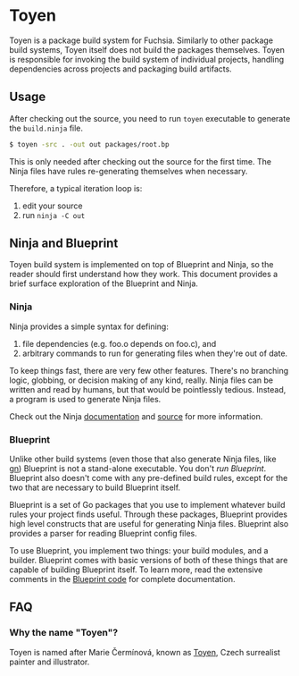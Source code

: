 # Toyen

Toyen is a package build system for Fuchsia. Similarly to other package build
systems, Toyen itself does not build the packages themselves. Toyen is
responsible for invoking the build system of individual projects, handling
dependencies across projects and packaging build artifacts.

## Usage

After checking out the source, you need to run `toyen` executable to generate
the `build.ninja` file.

```bash
$ toyen -src . -out out packages/root.bp
```

This is only needed after checking out the source for the first time. The
Ninja files have rules re-generating themselves when necessary.

Therefore, a typical iteration loop is:

1. edit your source
2. run `ninja -C out`

## Ninja and Blueprint

Toyen build system is implemented on top of Blueprint and Ninja, so the reader
should first understand how they work. This document provides a brief surface
exploration of the Blueprint and Ninja.

### Ninja

Ninja provides a simple syntax for defining:
1. file dependencies (e.g. foo.o depends on foo.c), and
2. arbitrary commands to run for generating files when they're out of date.

To keep things fast, there are very few other features. There's no branching
logic, globbing, or decision making of any kind, really.  Ninja files can be
written and read by humans, but that would be pointlessly tedious. Instead,
a program is used to generate Ninja files.

Check out the Ninja [documentation](http://martine.github.io/ninja/manual.html)
and [source](https://github.com/martine/ninja) for more information.

### Blueprint

Unlike other build systems (even those that also generate Ninja files, like
[gn](https://chromium.googlesource.com/chromium/src/tools/gn/)) Blueprint is not
a stand-alone executable.  You don't *run Blueprint*.  Blueprint also doesn't
come with any pre-defined build rules, except for the two that are necessary to
build Blueprint itself.

Blueprint is a set of Go packages that you use to implement whatever build rules
your project finds useful. Through these packages, Blueprint provides high
level constructs that are useful for generating Ninja files. Blueprint also
provides a parser for reading Blueprint config files.

To use Blueprint, you implement two things: your build modules, and a builder.
Blueprint comes with basic versions of both of these things that are capable of
building Blueprint itself. To learn more, read the extensive comments in the
[Blueprint code](http://github.com/google/blueprint) for complete documentation.

## FAQ

### Why the name "Toyen"?

Toyen is named after Marie Čermínová, known as
[Toyen](https://en.wikipedia.org/wiki/Toyen), Czech surrealist painter and
illustrator.
